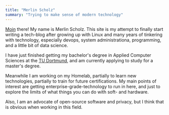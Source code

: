 ```yaml
---
title: "Merlin Scholz"
summary: "Trying to make sense of modern technology"
---
```

[Moin](https://en.wikipedia.org/wiki/Moin) there! My name is Merlin Scholz. This site is my attempt to finally start writing a tech-blog after growing up with Linux and many years of tinkering with technology, especially devops, system administrationa, programming, and a little bit of data science.

I have just finished getting my bachelor's degree in Applied Computer Sciences at the [TU Dortmund](https://www.tu-dortmund.de/), and am currently applying to study for a master's degree.

Meanwhile I am working on my Homelab, partially to learn new technologies, partially to train for future certifications. My main points of interest are getting enterprise-grade-technology to run in here, and just to explore the limits of what things you can do with soft- and hardware.

Also, I am an advocate of open-source software and privacy, but I think that is obvious when working in this field.